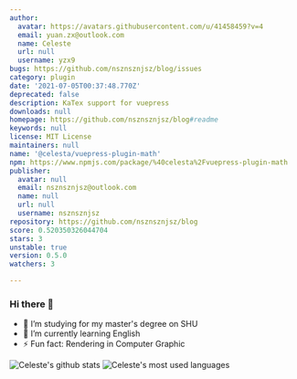 ```yaml
---
author:
  avatar: https://avatars.githubusercontent.com/u/41458459?v=4
  email: yuan.zx@outlook.com
  name: Celeste
  url: null
  username: yzx9
bugs: https://github.com/nsznsznjsz/blog/issues
category: plugin
date: '2021-07-05T00:37:48.770Z'
deprecated: false
description: KaTex support for vuepress
downloads: null
homepage: https://github.com/nsznsznjsz/blog#readme
keywords: null
license: MIT License
maintainers: null
name: '@celesta/vuepress-plugin-math'
npm: https://www.npmjs.com/package/%40celesta%2Fvuepress-plugin-math
publisher:
  avatar: null
  email: nsznsznjsz@outlook.com
  name: null
  url: null
  username: nsznsznjsz
repository: https://github.com/nsznsznjsz/blog
score: 0.520350326044704
stars: 3
unstable: true
version: 0.5.0
watchers: 3

---
```


### Hi there 👋

- 🌱 I’m studying for my master's degree on SHU
- 🤔 I’m currently learning English
- ⚡ Fun fact: Rendering in Computer Graphic

![Celeste's github stats](https://github-readme-stats.vercel.app/api/?username=yzx9&show_icons=true&hide_title=true)
![Celeste's most used languages](https://github-readme-stats.vercel.app/api/top-langs/?username=yzx9&layout=compact&exclude_repo=yzx9.github.io)

<!--
**yzx9/yzx9** is a ✨ _special_ ✨ repository because its `README.md` (this file) appears on your GitHub profile.

Here are some ideas to get you started:

- 🔭 I’m currently working on ...
- 🌱 I’m currently learning ...
- 👯 I’m looking to collaborate on ...
- 🤔 I’m looking for help with ...
- 💬 Ask me about ...
- 📫 How to reach me: ...
- 😄 Pronouns: ...
- ⚡ Fun fact: ...
-->
